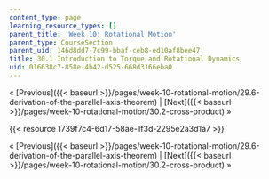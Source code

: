 ```yaml
---
content_type: page
learning_resource_types: []
parent_title: 'Week 10: Rotational Motion'
parent_type: CourseSection
parent_uid: 146d8dd7-7c99-bbaf-ceb8-ed10af8bee47
title: 30.1 Introduction to Torque and Rotational Dynamics
uid: 016638c7-858e-4b42-d525-668d3166eba0
---
```


« [Previous]({{< baseurl >}}/pages/week-10-rotational-motion/29.6-derivation-of-the-parallel-axis-theorem) | [Next]({{< baseurl >}}/pages/week-10-rotational-motion/30.2-cross-product) »

{{< resource 1739f7c4-6d17-58ae-1f3d-2295e2a3d1a7 >}}

« [Previous]({{< baseurl >}}/pages/week-10-rotational-motion/29.6-derivation-of-the-parallel-axis-theorem) | [Next]({{< baseurl >}}/pages/week-10-rotational-motion/30.2-cross-product) »